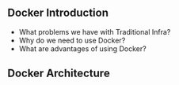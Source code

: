 ## Docker Introduction
- What problems we have with Traditional Infra?
- Why do we need to use Docker?
- What are advantages of using Docker?
## Docker Architecture
